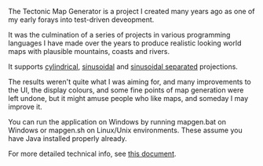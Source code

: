 The Tectonic Map Generator is a project I created many years ago as one of my early forays into test-driven deveopment.

It was the culmination of a series of projects in various programming languages I have made over the years to produce realistic looking world maps with plausible mountains, coasts and rivers.

It supports [cylindrical](https://github.com/marchamann/Tectonic-Map-Generator/tree/master/cylindrical.png),  [sinusoidal](https://github.com/marchamann/Tectonic-Map-Generator/tree/master/sinusoidal.png) and  [sinusoidal separated](https://github.com/marchamann/Tectonic-Map-Generator/tree/master/sinusoidalseparated.png) projections.

The results weren&#39;t quite what I was aiming for, and many improvements to the UI, the display colours, and some fine points of map generation were left undone, but it might amuse people who like maps, and someday I may improve it.

You can run the application on Windows by running mapgen.bat on Windows or mapgen.sh on Linux/Unix environments.  These assume you have Java installed properly already.

For more detailed technical info, see [this document](https://github.com/marchamann/Tectonic-Map-Generator/blob/master/technical.md).
